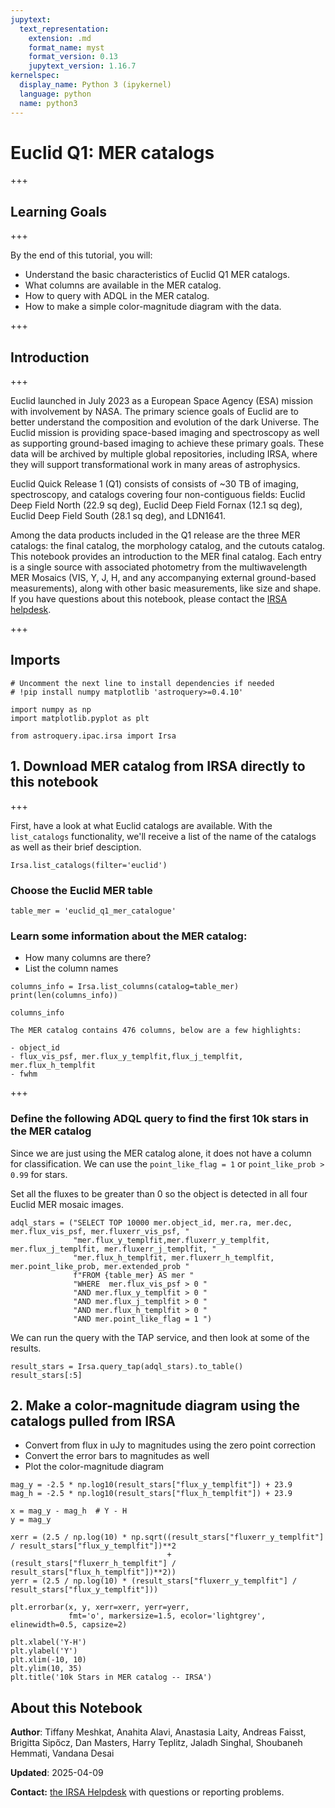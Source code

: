 ```yaml
---
jupytext:
  text_representation:
    extension: .md
    format_name: myst
    format_version: 0.13
    jupytext_version: 1.16.7
kernelspec:
  display_name: Python 3 (ipykernel)
  language: python
  name: python3
---
```


# Euclid Q1: MER catalogs

+++

## Learning Goals

+++

By the end of this tutorial, you will:
- Understand the basic characteristics of Euclid Q1 MER catalogs.
- What columns are available in the MER catalog.
- How to query with ADQL in the MER catalog.
- How to make a simple color-magnitude diagram with the data.

+++

## Introduction

+++

Euclid launched in July 2023 as a European Space Agency (ESA) mission with involvement by NASA.
The primary science goals of Euclid are to better understand the composition and evolution of the dark Universe.
The Euclid mission is providing space-based imaging and spectroscopy as well as supporting ground-based imaging to achieve these primary goals.
These data will be archived by multiple global repositories, including IRSA, where they will support transformational work in many areas of astrophysics.

Euclid Quick Release 1 (Q1) consists of consists of ~30 TB of imaging, spectroscopy, and catalogs covering four non-contiguous fields:
Euclid Deep Field North (22.9 sq deg), Euclid Deep Field Fornax (12.1 sq deg), Euclid Deep Field South (28.1 sq deg), and LDN1641.

Among the data products included in the Q1 release are the three MER catalogs: the final catalog, the morphology catalog, and the cutouts catalog.
This notebook provides an introduction to the MER final catalog.
Each entry is a single source with associated photometry from the multiwavelength MER Mosaics (VIS, Y, J, H, and any accompanying external ground-based measurements), along with other basic measurements, like size and shape.
If you have questions about this notebook, please contact the [IRSA helpdesk](https://irsa.ipac.caltech.edu/docs/help_desk.html).

+++

## Imports

```{code-cell} ipython3
# Uncomment the next line to install dependencies if needed
# !pip install numpy matplotlib 'astroquery>=0.4.10'
```

```{code-cell} ipython3
import numpy as np
import matplotlib.pyplot as plt

from astroquery.ipac.irsa import Irsa
```

## 1. Download MER catalog from IRSA directly to this notebook

+++

First, have a look at what Euclid catalogs are available. With the ``list_catalogs`` functionality, we'll receive a list of the name of the catalogs as well as their brief desciption.

```{code-cell} ipython3
Irsa.list_catalogs(filter='euclid')
```

### Choose the Euclid MER table

```{code-cell} ipython3
table_mer = 'euclid_q1_mer_catalogue'
```

### Learn some information about the MER catalog:
- How many columns are there?
- List the column names

```{code-cell} ipython3
columns_info = Irsa.list_columns(catalog=table_mer)
print(len(columns_info))
```

```{code-cell} ipython3
columns_info
```

```{tip}
The MER catalog contains 476 columns, below are a few highlights:

- object_id
- flux_vis_psf, mer.flux_y_templfit,flux_j_templfit, mer.flux_h_templfit
- fwhm
```

+++

### Define the following ADQL query to find the first 10k stars in the MER catalog

Since we are just using the MER catalog alone, it does not have a column for classification. 
We can use the `point_like_flag = 1` or `point_like_prob > 0.99` for stars.

Set all the fluxes to be greater than 0 so the object is detected in all four Euclid MER mosaic images.

```{code-cell} ipython3
adql_stars = ("SELECT TOP 10000 mer.object_id, mer.ra, mer.dec, mer.flux_vis_psf, mer.fluxerr_vis_psf, "
              "mer.flux_y_templfit,mer.fluxerr_y_templfit, mer.flux_j_templfit, mer.fluxerr_j_templfit, "
              "mer.flux_h_templfit, mer.fluxerr_h_templfit, mer.point_like_prob, mer.extended_prob "
              f"FROM {table_mer} AS mer "
              "WHERE  mer.flux_vis_psf > 0 "
              "AND mer.flux_y_templfit > 0 "
              "AND mer.flux_j_templfit > 0 "
              "AND mer.flux_h_templfit > 0 "
              "AND mer.point_like_flag = 1 ")
```

We can run the query with the TAP service, and then look at some of the results.

```{code-cell} ipython3
result_stars = Irsa.query_tap(adql_stars).to_table()
result_stars[:5]
```

## 2. Make a color-magnitude diagram using the catalogs pulled from IRSA

- Convert from flux in uJy to magnitudes using the zero point correction
- Convert the error bars to magnitudes as well
- Plot the color-magnitude diagram

```{code-cell} ipython3
mag_y = -2.5 * np.log10(result_stars["flux_y_templfit"]) + 23.9 
mag_h = -2.5 * np.log10(result_stars["flux_h_templfit"]) + 23.9

x = mag_y - mag_h  # Y - H
y = mag_y

xerr = (2.5 / np.log(10) * np.sqrt((result_stars["fluxerr_y_templfit"] / result_stars["flux_y_templfit"])**2
                                   + (result_stars["fluxerr_h_templfit"] / result_stars["flux_h_templfit"])**2))
yerr = (2.5 / np.log(10) * (result_stars["fluxerr_y_templfit"] / result_stars["flux_y_templfit"]))

plt.errorbar(x, y, xerr=xerr, yerr=yerr,
             fmt='o', markersize=1.5, ecolor='lightgrey', elinewidth=0.5, capsize=2)

plt.xlabel('Y-H')
plt.ylabel('Y')
plt.xlim(-10, 10)
plt.ylim(10, 35)
plt.title('10k Stars in MER catalog -- IRSA')
```

## About this Notebook

**Author**: Tiffany Meshkat, Anahita Alavi, Anastasia Laity, Andreas Faisst, Brigitta Sipőcz, Dan Masters, Harry Teplitz, Jaladh Singhal, Shoubaneh Hemmati, Vandana Desai

**Updated**: 2025-04-09

**Contact:** [the IRSA Helpdesk](https://irsa.ipac.caltech.edu/docs/help_desk.html) with questions or reporting problems.
